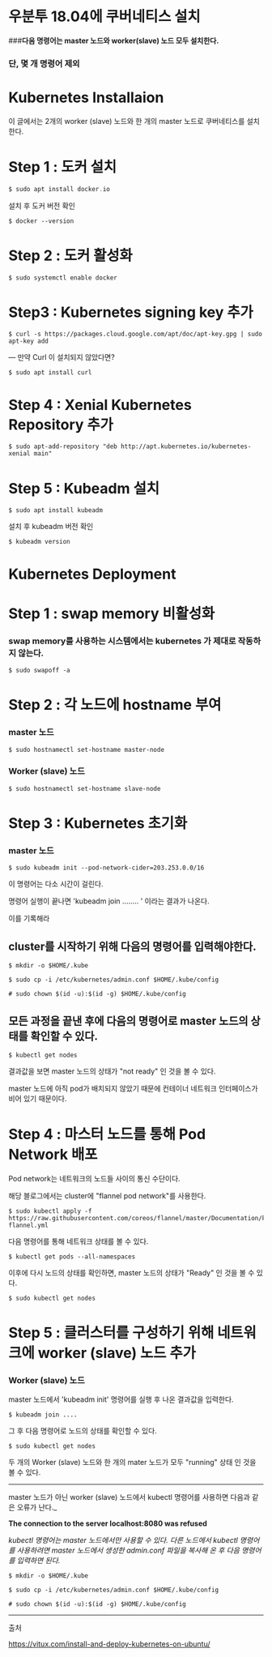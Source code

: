 # 우분투 18.04에 쿠버네티스 설치



###**다음 명령어는 master 노드와 worker(slave) 노드 모두 설치한다.**

### 단, 몇 개 명령어 제외



# Kubernetes Installaion

이 글에서는 2개의 worker (slave) 노드와 한 개의 master 노드로 쿠버네티스를 설치한다.

# Step 1 : 도커 설치

~~~c
$ sudo apt install docker.io
~~~



설치 후 도커 버전 확인

~~~
$ docker --version
~~~



# Step 2 : 도커 활성화

~~~
$ sudo systemctl enable docker
~~~



# Step3 : Kubernetes signing key 추가

~~~
$ curl -s https://packages.cloud.google.com/apt/doc/apt-key.gpg | sudo apt-key add
~~~



— 만약 Curl 이 설치되지 않았다면?

~~~
$ sudo apt install curl
~~~



# Step 4 : Xenial Kubernetes Repository 추가

~~~
$ sudo apt-add-repository "deb http://apt.kubernetes.io/kubernetes-xenial main"
~~~



# Step 5 : Kubeadm 설치

~~~
$ sudo apt install kubeadm
~~~



설치 후 kubeadm 버전 확인

~~~
$ kubeadm version
~~~



# Kubernetes Deployment

# Step 1 : swap memory 비활성화

### swap memory를 사용하는 시스템에서는 kubernetes 가 제대로 작동하지 않는다.

~~~
$ sudo swapoff -a
~~~



# Step 2 : 각 노드에 hostname 부여

### master 노드

~~~
$ sudo hostnamectl set-hostname master-node
~~~



### Worker (slave) 노드

~~~
$ sudo hostnamectl set-hostname slave-node
~~~



# Step 3 : Kubernetes 초기화

### master 노드

~~~
$ sudo kubeadm init --pod-network-cider=203.253.0.0/16
~~~



이 명령어는 다소 시간이 걸린다. 

명령어 실행이 끝나면 'kubeadm join …….. ' 이라는 결과가 나온다.

이를 기록해라



## cluster를 시작하기 위해 다음의 명령어를 입력해야한다.

~~~
$ mkdir -o $HOME/.kube
~~~

~~~
$ sudo cp -i /etc/kubernetes/admin.conf $HOME/.kube/config
~~~

~~~
# sudo chown $(id -u):$(id -g) $HOME/.kube/config
~~~





## 모든 과정을 끝낸 후에 다음의 명령어로 master 노드의 상태를 확인할 수 있다.

~~~
$ kubectl get nodes
~~~



결과값을 보면 master 노드의 상태가 "not ready" 인 것을 볼 수 있다.

master 노드에 아직 pod가 배치되지 않았기 때문에 컨테이너 네트워크 인터페이스가 비어 있기 때문이다.



# Step 4 : 마스터 노드를 통해 Pod Network 배포

Pod network는 네트워크의 노드들 사이의 통신 수단이다.

해당 블로그에서는 cluster에 "flannel pod network"를 사용한다.

~~~
$ sudo kubectl apply -f https://raw.githubusercontent.com/coreos/flannel/master/Documentation/kube-flannel.yml
~~~



다음 명령어를 통해 네트워크 상태를 볼 수 있다.

~~~
$ kubectl get pods --all-namespaces
~~~



이후에 다시 노드의 상태를 확인하면, master 노드의 상태가 "Ready" 인 것을 볼 수 있다.

~~~
$ sudo kubectl get nodes
~~~





# Step 5 : 클러스터를 구성하기 위해 네트워크에 worker (slave) 노드 추가

### Worker (slave) 노드

master 노드에서  'kubeadm init' 명령어를 실행 후 나온 결과값을 입력한다.

```
$ kubeadm join ....
```



그 후 다음 명령어로 노드의 상태를 확인할 수 있다.

~~~
$ sudo kubectl get nodes
~~~

두 개의 Worker (slave) 노드와 한 개의 mater 노드가 모두 "running" 상태 인 것을 볼 수 있다.



****

master 노드가 아닌 worker (slave) 노드에서 kubectl 명령어를 사용하면 다음과 같은 오류가 난다._

**The connection to the server localhost:8080 was refused**

_kubectl 명령어는 master 노드에서만 사용할 수 있다. 다른 노드에서 kubectl 명령어를 사용하려면 master 노드에서 생성한 admin.conf 파일을 복사해 온 후 다음 명령어를 입력하면 된다._



```
$ mkdir -o $HOME/.kube
```

```
$ sudo cp -i /etc/kubernetes/admin.conf $HOME/.kube/config
```

```
# sudo chown $(id -u):$(id -g) $HOME/.kube/config
```





---

출처

<https://vitux.com/install-and-deploy-kubernetes-on-ubuntu/>

